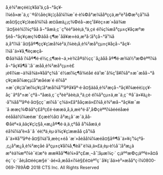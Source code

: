 å¸è¾²æçéè¦ç¥­åä¹ä¸çå¬°åç¥­ï¼éå»æ¯ä¸ç¨®å½åèç¥ç¦çåå¼ï¼æ¯é·è¼©å°æ¼ååºççä¸æ­²è³å©æ­²çå¹¼åæå¤§çç¥ç¦èæå¾ï¼å æ­¤åæä¿¡ç¾©éå¬æç¹å¥èç±æ´»åä¾æ´å¤§èè¾¦ï¼çºåå å¬°åæä¸ç¨ç³èè²ãèè¡ä¸²ä¸çé éï¼ç¼æå³çµ±ç¥åçæºæ§èå¬°åç¥­çæç¾©ãåå ç¶æ¯åå¥æ±èä¸æ­²å·¦å³çå¬°å¹¼åä¸å°ï¼å¨å¤§å®¶çç¥ç¦æå¾è²ä¸­ï¼èè¡å¸è¾²æå³çµ±ç¥­åçå¬°åç¥­ï¼å¯ä»¥å¸¶èçæçå­©å­ä¾åå ï¼å®¶é·é½ç¸ç¶æè¬ä¸»è¾¦å®ä½çç¨å¿ãåå å®¶é·æ¾ä½³æ©èªªï¼ãå¬°åç¥­å¶å¯¦å¨æåå¸è¾²æå³çµ±è£¡é¢ï¼æ¬ä¾å¾ä»¥åå°ç¾å¨é½æï¼ç¶å¾éåé éä¹æ¯å¾ç¹å¥ï¼å°±æ¯æåå¬°åç¥­çæåï¼æçµ¦å°æåéæ´é éï¼å°±æ¯ç¥ç¦ä¹æï¼ç¥ç¦å°æåï¼å¹³å®å¥åº·é·å¤§ããå¸è¾²æçå¬°åç¥­ï¼æéè¦çç¥­åç¨åºå°±æ¯çºå¬°åæä¸ç¨ç³èè²ãèè¡ä¸²ä¸çé éï¼å³çµ±ä¸­æ¯ä¸ç¨®å¯ä»¥ä¿è­·å¹¼åå¹³å®é·å¤§çç¨æï¼å¨ç¾ä»£å°å­åçæä»£ï¼å¸è¾²æå¬°åç¥­æ¯æ´å ææç¾©ãå°ç£åºç£é·èææä¸­å¸ä¸­æè­°é·å¹¸å©çèªªï¼ãéééåæé ééååä½ï¼æéæ¨£çæè½å¤ å³æ¿å¨æ¯ä¸åå­©å­èº«ä¸ããç¥ç¦ç§å¸«æ¿å®¶é·ä¸ä¸çºåå å¹¼åæä¸é éå¾ï¼ä¹è«å¨å ´éè¦ªä¸èµ·ä¾ç¥ç¦ææåå çå¹¼åå¯ä»¥å¹³å®é·å¤§ï¼ä¹å¸æèç±éå ´æ´»åèåå¼ï¼æéå¤§å®¶å¯ä»¥ç¹¼çºå­¸ç¿å³æ¿å¸è¾²æçåé å³çµ±ç¥­åï¼å¸¶èå¹´è¼ä¸ä»£ä¸èµ·è½å¯¦å³æ¿ã
 æ°èä¾æºï¼è¯è¦æ°è                            ææ¥åå³¶è¼»å°ç£æ¸¬å¯¦åµæ¼ç·´  ç¡äººæ©ç¡äººè»å¤åéç¨ç·¨åè¡å¤éé­çæ§é¨·ãé«å¸æåå±ï¼è§£é¤èª²ç¨å¥ç´åä»è²»æåå°ç·ï¼0800-069-789Â© 2018 CTS Inc. All Rights Reserved
